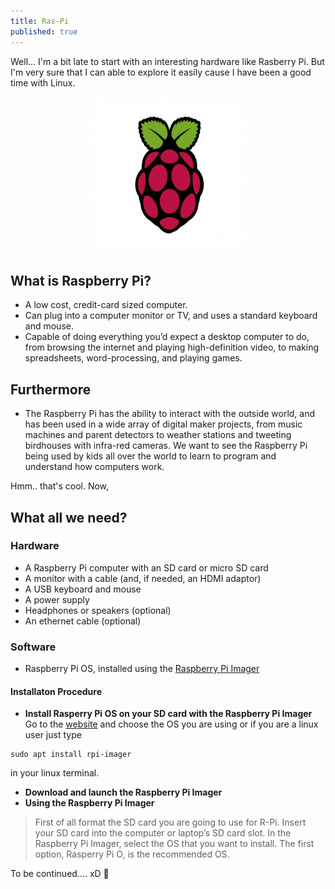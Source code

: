 ```yaml
---
title: Ras-Pi
published: true
---
```

Well... I'm a bit late to start with an interesting hardware like Rasberry Pi. But I'm very sure that I can able to explore it easily cause I have been a good time with Linux.
<p align="center">
<img height="250" width="250" src="https://raw.githubusercontent.com/RanitPradhan/blog/master/Images/RPi/RPi_logo.jpg">
</p>

## What is Raspberry Pi?
- A low cost, credit-card sized computer.
- Can plug into a computer monitor or TV, and uses a standard keyboard and mouse.
- Capable of doing everything you’d expect a desktop computer to do, from browsing the internet and playing high-definition video, to making spreadsheets, word-processing, and playing games.

## Furthermore 
- The Raspberry Pi  has the ability to interact with the outside world, and has been used in a wide array of digital maker projects, from music machines and parent detectors to weather stations and tweeting birdhouses with infra-red cameras. We want to see the Raspberry Pi being used by kids all over the world to learn to program and understand how computers work.

Hmm.. that's cool. Now,
## What all we need?
### Hardware
- A Raspberry Pi computer with an SD card or micro SD card
- A monitor with a cable (and, if needed, an HDMI adaptor)
- A USB keyboard and mouse
- A power supply
- Headphones or speakers (optional)
- An ethernet cable (optional)

### Software
- Raspberry Pi OS, installed using the [Raspberry Pi Imager](https://www.raspberrypi.com/software/)

#### Installaton Procedure

  - <B> Install Rasperry Pi OS on your SD card with the Raspberry Pi Imager </B> <br>
  Go to the [website](https://www.raspberrypi.com/software/) and choose the OS you are using 
  or if you are a linux user just type 
  ```
  sudo apt install rpi-imager
  ``` 
  in your linux terminal. 
  - <B> Download and launch the Raspberry Pi Imager </B>
  - <B> Using the Raspberry Pi Imager </B>
  > First of all format the SD card you are going to use for R-Pi.
  > Insert your SD card into the computer or laptop’s SD card slot.
  > In the Raspberry Pi Imager, select the OS that you want to install. The first option, Rasperry Pi O, is the recommended OS. 


To be continued.... xD 😬

